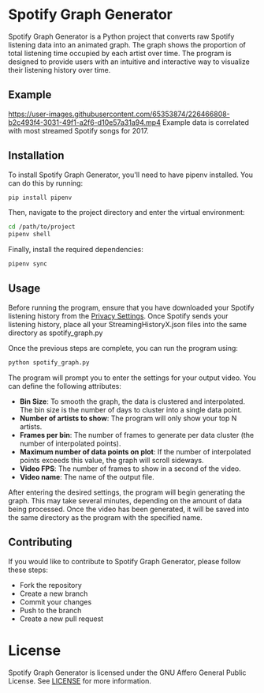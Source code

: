 # Spotify Graph Generator
Spotify Graph Generator is a Python project that converts raw Spotify listening data into an animated graph. The graph shows the proportion of total listening time occupied by each artist over time. The program is designed to provide users with an intuitive and interactive way to visualize their listening history over time.
## Example
https://user-images.githubusercontent.com/65353874/226466808-b2c493f4-3031-49f1-a2f6-d10e57a31a94.mp4
Example data is correlated with most streamed Spotify songs for 2017.

## Installation
To install Spotify Graph Generator, you'll need to have pipenv installed. You can do this by running:
```bash
pip install pipenv
```

Then, navigate to the project directory and enter the virtual environment:
```bash
cd /path/to/project
pipenv shell
```

Finally, install the required dependencies:
```bash
pipenv sync
```

## Usage
Before running the program, ensure that you have downloaded your Spotify listening history from the [Privacy Settings](https://www.spotify.com/us/account/privacy/). Once Spotify sends your listening history, place all your StreamingHistoryX.json files into the same directory as spotify_graph.py

Once the previous steps are complete, you can run the program using:
```bash
python spotify_graph.py
```
The program will prompt you to enter the settings for your output video. You can define the following attributes:
- **Bin Size**: To smooth the graph, the data is clustered and interpolated. The bin size is the number of days to cluster into a single data point.
- **Number of artists to show**: The program will only show your top N artists.
- **Frames per bin**: The number of frames to generate per data cluster (the number of interpolated points).
- **Maximum number of data points on plot**: If the number of interpolated points exceeds this value, the graph will scroll sideways.
- **Video FPS**: The number of frames to show in a second of the video.
- **Video name**: The name of the output file.

After entering the desired settings, the program will begin generating the graph. This may take several minutes, depending on the amount of data being processed. Once the video has been generated, it will be saved into the same directory as the program with the specified name.

## Contributing
If you would like to contribute to Spotify Graph Generator, please follow these steps:

- Fork the repository
- Create a new branch
- Commit your changes
- Push to the branch
- Create a new pull request

# License
Spotify Graph Generator is licensed under the GNU Affero General Public License. See [LICENSE](LICENSE) for more information.
